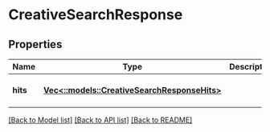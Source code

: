# CreativeSearchResponse

## Properties
Name | Type | Description | Notes
------------ | ------------- | ------------- | -------------
**hits** | [**Vec<::models::CreativeSearchResponseHits>**](CreativeSearchResponse_hits.md) |  | [optional] [default to null]

[[Back to Model list]](../README.md#documentation-for-models) [[Back to API list]](../README.md#documentation-for-api-endpoints) [[Back to README]](../README.md)


